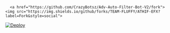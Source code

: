       <a href="https://github.com/CrazyBotsz/Adv-Auto-Filter-Bot-V2/fork">
    <img src="https://img.shields.io/github/forks/TEAM-FLUFFY/ATHIF-EFX?label=Fork&style=social">

<a href="https://heroku.com/deploy?template=https://github.com/TEAM-FLUFFY/ATHIF-EFX/tree/main">
  <img src="https://www.herokucdn.com/deploy/button.svg" alt="Deploy">
</a>
</p>
</details>
